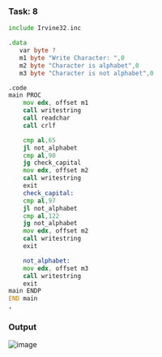 ### Task: 8
```asm
include Irvine32.inc

.data
   var byte ?
   m1 byte "Write Character: ",0
   m2 byte "Character is alphabet",0
   m3 byte "Character is not alphabet",0

.code
main PROC
    mov edx, offset m1
    call writestring
    call readchar
    call crlf

    cmp al,65
    jl not_alphabet
    cmp al,90
    jg check_capital
    mov edx, offset m2
    call writestring
    exit
    check_capital:
    cmp al,97
    jl not_alphabet
    cmp al,122
    jg not_alphabet
    mov edx, offset m2
    call writestring
    exit

    not_alphabet:
    mov edx, offset m3
    call writestring
    exit
main ENDP
END main
,
```
### Output
![image](https://github.com/user-attachments/assets/32bfafb5-a15c-42dc-8ce7-657dd42388c7)
